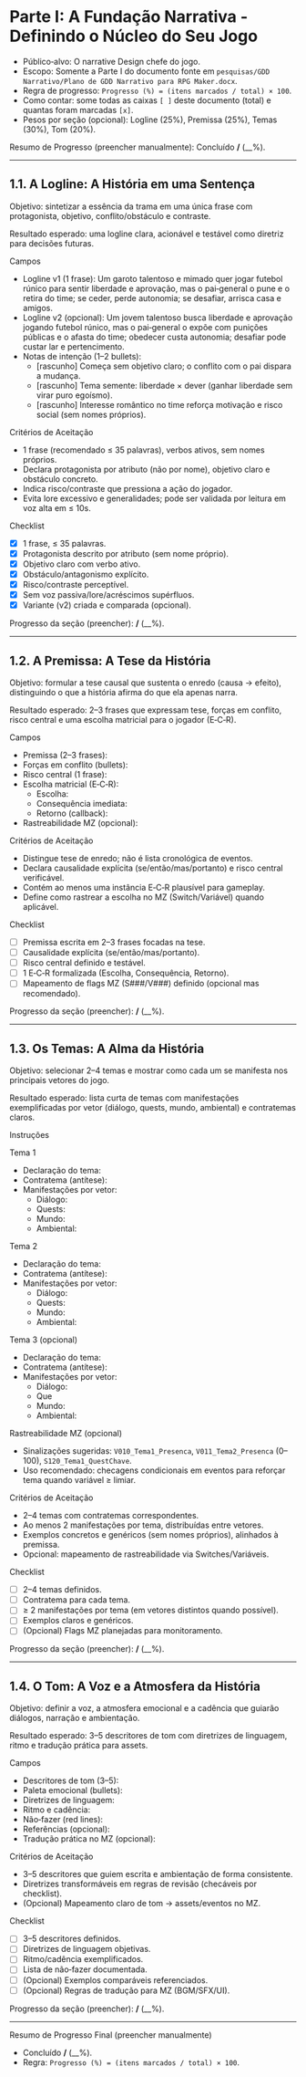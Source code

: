 # Parte I: A Fundação Narrativa - Definindo o Núcleo do Seu Jogo

<!-- Persona: Throllim Cinza‑Memória | Estilo técnico, conciso e pragmático.
     Não crie o GDD agora — este arquivo é um TEMPLATE pronto para preenchimento. -->

- Público‑alvo: O narrative Design chefe do jogo.
- Escopo: Somente a Parte I do documento fonte em `pesquisas/GDD Narrativo/Plano de GDD Narrativo para RPG Maker.docx`.
- Regra de progresso: `Progresso (%) = (itens marcados / total) × 100`.
- Como contar: some todas as caixas `[ ]` deste documento (total) e quantas foram marcadas `[x]`.
- Pesos por seção (opcional): Logline (25%), Premissa (25%), Temas (30%), Tom (20%).

Resumo de Progresso (preencher manualmente): Concluído __/__ (__%).

---

## 1.1. A Logline: A História em uma Sentença

Objetivo: sintetizar a essência da trama em uma única frase com protagonista, objetivo, conflito/obstáculo e contraste.

Resultado esperado: uma logline clara, acionável e testável como diretriz para decisões futuras.

Campos

 - Logline v1 (1 frase): Um garoto talentoso e mimado quer jogar futebol rúnico para sentir liberdade e aprovação, mas o pai‑general o pune e o retira do time; se ceder, perde autonomia; se desafiar, arrisca casa e amigos.
- Logline v2 (opcional): Um jovem talentoso busca liberdade e aprovação jogando futebol rúnico, mas o pai‑general o expõe com punições públicas e o afasta do time; obedecer custa autonomia; desafiar pode custar lar e pertencimento.
 - Notas de intenção (1–2 bullets): <!-- O que não pode faltar no jogo à luz da logline -->
   - [rascunho] Começa sem objetivo claro; o conflito com o pai dispara a mudança.
   - [rascunho] Tema semente: liberdade × dever (ganhar liberdade sem virar puro egoísmo).
   - [rascunho] Interesse romântico no time reforça motivação e risco social (sem nomes próprios).

Critérios de Aceitação

- 1 frase (recomendado ≤ 35 palavras), verbos ativos, sem nomes próprios.
- Declara protagonista por atributo (não por nome), objetivo claro e obstáculo concreto.
- Indica risco/contraste que pressiona a ação do jogador.
- Evita lore excessivo e generalidades; pode ser validada por leitura em voz alta em ≤ 10s.

Checklist

- [x] 1 frase, ≤ 35 palavras.
- [x] Protagonista descrito por atributo (sem nome próprio).
- [x] Objetivo claro com verbo ativo.
- [x] Obstáculo/antagonismo explícito.
- [x] Risco/contraste perceptível.
- [x] Sem voz passiva/lore/acréscimos supérfluos.
- [x] Variante (v2) criada e comparada (opcional).

Progresso da seção (preencher): __/__ (__%).

---

## 1.2. A Premissa: A Tese da História

Objetivo: formular a tese causal que sustenta o enredo (causa → efeito), distinguindo o que a história afirma do que ela apenas narra.

Resultado esperado: 2–3 frases que expressam tese, forças em conflito, risco central e uma escolha matricial para o jogador (E‑C‑R).

Campos

- Premissa (2–3 frases): <!-- Evite sequência de eventos; foque em tese e causalidade -->
- Forças em conflito (bullets): <!-- Ex.: "Dever × Liberdade", "Ordem × Caos" -->
- Risco central (1 frase): <!-- O que se perde se nada mudar? -->
- Escolha matricial (E‑C‑R):
  - Escolha: <!-- O que o jogador escolhe? -->
  - Consequência imediata: <!-- Estado resultante no curto prazo -->
  - Retorno (callback): <!-- Onde e quando essa escolha retorna? -->
- Rastreabilidade MZ (opcional): <!-- Mapear flags ex.: S101_EscolhaFeita, V011_Afeicao +=/‑= -->

Critérios de Aceitação

- Distingue tese de enredo; não é lista cronológica de eventos.
- Declara causalidade explícita (se/então/mas/portanto) e risco central verificável.
- Contém ao menos uma instância E‑C‑R plausível para gameplay.
- Define como rastrear a escolha no MZ (Switch/Variável) quando aplicável.

Checklist

- [ ] Premissa escrita em 2–3 frases focadas na tese.
- [ ] Causalidade explícita (se/então/mas/portanto).
- [ ] Risco central definido e testável.
- [ ] 1 E‑C‑R formalizada (Escolha, Consequência, Retorno).
- [ ] Mapeamento de flags MZ (S###/V###) definido (opcional mas recomendado).

Progresso da seção (preencher): __/__ (__%).

---

## 1.3. Os Temas: A Alma da História

Objetivo: selecionar 2–4 temas e mostrar como cada um se manifesta nos principais vetores do jogo.

Resultado esperado: lista curta de temas com manifestações exemplificadas por vetor (diálogo, quests, mundo, ambiental) e contratemas claros.

Instruções
<!-- Para cada tema, preencha 2–3 manifestações distribuídas entre os vetores. Evite nomes próprios; use exemplos genéricos. -->

Tema 1

- Declaração do tema: <!-- Ex.: "Custo da ambição" -->
- Contratema (antítese): <!-- Ex.: "Valor da renúncia" -->
- Manifestações por vetor:
  - Diálogo: <!-- Ex.: NPC exige preço pela ajuda -->
  - Quests: <!-- Ex.: escolha entre lucro rápido × confiança -->
  - Mundo: <!-- Ex.: área próspera com consequências visíveis -->
  - Ambiental: <!-- Ex.: trilha tensa em áreas ricas -->

Tema 2

- Declaração do tema:
- Contratema (antítese):
- Manifestações por vetor:
  - Diálogo:
  - Quests:
  - Mundo:
  - Ambiental:

Tema 3 (opcional)

- Declaração do tema:
- Contratema (antítese):
- Manifestações por vetor:
  - Diálogo:
  - Que
  - Mundo:
  - Ambiental:

Rastreabilidade MZ (opcional)

- Sinalizações sugeridas: `V010_Tema1_Presenca`, `V011_Tema2_Presenca` (0–100), `S120_Tema1_QuestChave`.
- Uso recomendado: checagens condicionais em eventos para reforçar tema quando variável ≥ limiar.

Critérios de Aceitação

- 2–4 temas com contratemas correspondentes.
- Ao menos 2 manifestações por tema, distribuídas entre vetores.
- Exemplos concretos e genéricos (sem nomes próprios), alinhados à premissa.
- Opcional: mapeamento de rastreabilidade via Switches/Variáveis.

Checklist

- [ ] 2–4 temas definidos.
- [ ] Contratema para cada tema.
- [ ] ≥ 2 manifestações por tema (em vetores distintos quando possível).
- [ ] Exemplos claros e genéricos.
- [ ] (Opcional) Flags MZ planejadas para monitoramento.

Progresso da seção (preencher): __/__ (__%).

---

## 1.4. O Tom: A Voz e a Atmosfera da História

Objetivo: definir a voz, a atmosfera emocional e a cadência que guiarão diálogos, narração e ambientação.

Resultado esperado: 3–5 descritores de tom com diretrizes de linguagem, ritmo e tradução prática para assets.

Campos

- Descritores de tom (3–5): <!-- Ex.: "sério", "sarcástico contido", "melancólico" -->
- Paleta emocional (bullets): <!-- Emoções foco por capítulo/área, se houver -->
- Diretrizes de linguagem: <!-- Dicção, figuras de linguagem permitidas/proibidas, nível de formalidade -->
- Ritmo e cadência: <!-- Frases curtas/longas; pausas; variação -->
- Não‑fazer (red lines): <!-- Termos proibidos, humor fora de tom, etc. -->
- Referências (opcional): <!-- 2–3 comparáveis de tom em mídia/jogos -->
- Tradução prática no MZ (opcional): <!-- Ex.: BGM X para áreas Y; SFX discretos; paleta de cores na UI -->

Critérios de Aceitação

- 3–5 descritores que guiem escrita e ambientação de forma consistente.
- Diretrizes transformáveis em regras de revisão (checáveis por checklist).
- (Opcional) Mapeamento claro de tom → assets/eventos no MZ.

Checklist

- [ ] 3–5 descritores definidos.
- [ ] Diretrizes de linguagem objetivas.
- [ ] Ritmo/cadência exemplificados.
- [ ] Lista de não‑fazer documentada.
- [ ] (Opcional) Exemplos comparáveis referenciados.
- [ ] (Opcional) Regras de tradução para MZ (BGM/SFX/UI).

Progresso da seção (preencher): __/__ (__%).

---

Resumo de Progresso Final (preencher manualmente)

- Concluído __/__ (__%).
- Regra: `Progresso (%) = (itens marcados / total) × 100`.

<!-- Fim do TEMPLATE — Parte I: A Fundação Narrativa -->
